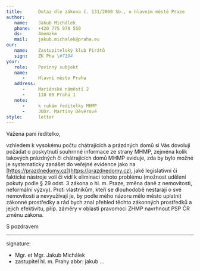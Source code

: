 ```yaml
---
title:      Dotaz dle zákona č. 131/2000 Sb., o hlavním městě Praze
author:
   name:    Jakub Michálek
   phone:   +420 775 978 550
   ds:      4memzkm
   mail:    jakub.michalek@praha.eu
our:
   name:    Zastupitelský klub Pirátů
   sign:    ZK Pha \#7194
your:
   role:    Povinný subjekt
   name:    
      -     Hlavní město Praha
   address:
      -     Mariánské náměstí 2
      -     110 00 Praha 1
   note:
      -     k rukám ředitelky MHMP
      -     JUDr. Martiny Děvěrové
style:      letter
---
```


Vážená paní ředitelko,

vzhledem k vysokému počtu chátrajících a prázdných domů si Vás dovoluji požádat o poskytnutí souhrnné informace ze strany MHMP, zejména kolik takových prázdných či chátrajících domů MHMP eviduje, zda by bylo možné je systematicky zanášet do veřejné evidence jako na [https://prazdnedomy.cz](https://prazdnedomy.cz), jaké legislativní či faktické nástroje volí či vidí k eliminaci tohoto problému (možnost udělení pokuty podle § 29 odst. 3 zákona o hl. m. Praze, změna daně z nemovitosti, neformální výzvy). Proti vlastníkům, kteří se dlouhodobě nestarají o své nemovitosti a nevyužívají je, by podle mého názoru mělo město uplatnit zákonné prostředky a rád bych znal přehled těchto zákonných prostředků a jejich efektivitu, příp. záměry v oblasti pravomoci ZHMP navrhnout PSP ČR změnu zákona.

S pozdravem

---
signature: 
  - Mgr. et Mgr. Jakub Michálek
  - zastupitel hl. m. Prahy
abbr:       jakub
...
